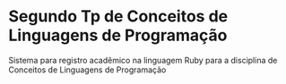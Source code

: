 # Segundo Tp de Conceitos de Linguagens de Programação
Sistema para registro acadêmico na linguagem Ruby para a disciplina de Conceitos de Linguagens de Programação
